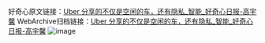 好奇心原文链接：[Uber 分享的不仅是空闲的车，还有隐私_智能_好奇心日报-高宇馨](https://www.qdaily.com/articles/3731.html)
WebArchive归档链接：[Uber 分享的不仅是空闲的车，还有隐私_智能_好奇心日报-高宇馨](http://web.archive.org/web/20190623152814/https://www.qdaily.com/articles/3731.html)
![image](http://ww3.sinaimg.cn/large/007d5XDply1g3vd5zaurrj30u0394hdt)